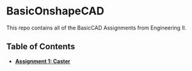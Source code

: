 # BasicOnshapeCAD

This repo contains all of the BasicCAD Assignments from Engineering II.

## Table of Contents
* [**Assignment 1: Caster**](/caster)
